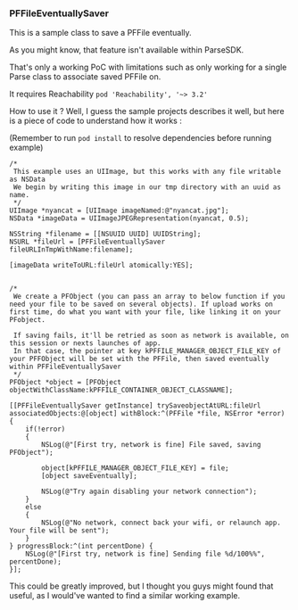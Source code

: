 ### PFFileEventuallySaver

This is a sample class to save a PFFile eventually.

As you might know, that feature isn't available within ParseSDK.

That's only a working PoC with limitations such as only working for a single Parse class to associate saved PFFile on.

It requires Reachability `pod 'Reachability', '~> 3.2'`

How to use it ? Well, I guess the sample projects describes it well, but here is a piece of code to understand how it works :

(Remember to run `pod install` to resolve dependencies before running example)

    /*
     This example uses an UIImage, but this works with any file writable as NSData
     We begin by writing this image in our tmp directory with an uuid as name.
     */
    UIImage *nyancat = [UIImage imageNamed:@"nyancat.jpg"];
    NSData *imageData = UIImageJPEGRepresentation(nyancat, 0.5);
    
    NSString *filename = [[NSUUID UUID] UUIDString];
    NSURL *fileUrl = [PFFileEventuallySaver fileURLInTmpWithName:filename];
    
    [imageData writeToURL:fileUrl atomically:YES];
    
    
    /*
     We create a PFObject (you can pass an array to below function if you need your file to be saved on several objects). If upload works on first time, do what you want with your file, like linking it on your PFobject.
     
     If saving fails, it'll be retried as soon as network is available, on this session or nexts launches of app.
     In that case, the pointer at key kPFFILE_MANAGER_OBJECT_FILE_KEY of your PFFObject will be set with the PFFile, then saved eventually within PFFileEventuallySaver
     */
    PFObject *object = [PFObject objectWithClassName:kPFFILE_CONTAINER_OBJECT_CLASSNAME];
    
    [[PFFileEventuallySaver getInstance] trySaveobjectAtURL:fileUrl associatedObjects:@[object] withBlock:^(PFFile *file, NSError *error) {
        if(!error)
        {
            NSLog(@"[First try, network is fine] File saved, saving PFObject");
            
            object[kPFFILE_MANAGER_OBJECT_FILE_KEY] = file;
            [object saveEventually];
            
            NSLog(@"Try again disabling your network connection");
        }
        else
        {
            NSLog(@"No network, connect back your wifi, or relaunch app. Your file will be sent");
        }
    } progressBlock:^(int percentDone) {
        NSLog(@"[First try, network is fine] Sending file %d/100%%", percentDone);
    }];
    
    
This  could be greatly improved, but I thought you guys might found that useful, as I would've wanted to find a similar working example.
